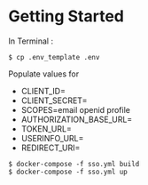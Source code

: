 # Getting Started

In Terminal :

```
$ cp .env_template .env
```

Populate values for

* CLIENT_ID=
* CLIENT_SECRET=
* SCOPES=email openid profile
* AUTHORIZATION_BASE_URL=
* TOKEN_URL=
* USERINFO_URL=
* REDIRECT_URI=


```
$ docker-compose -f sso.yml build
$ docker-compose -f sso.yml up
```
